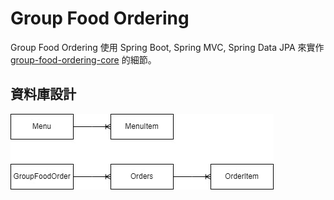 # Group Food Ordering

Group Food Ordering 使用 Spring Boot, Spring MVC, Spring Data JPA 來實作 [group-food-ordering-core](https://github.com/johnlin1066/group-food-ordering-core) 的細節。

## 資料庫設計
![架構設計](./READMEPicture/GroupFoodOrdering_ERModel.jpg)
